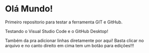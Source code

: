 # Olá Mundo!
 Primeiro repositorio para testar a ferramenta GIT e GitHub.

Testando o Visual Studio Code e o GitHub Desktop!

Também da pra adicionar linhas diretamente por aqui! Basta clicar no arquivo e no canto direito em cima tem um botão para edições!!!
